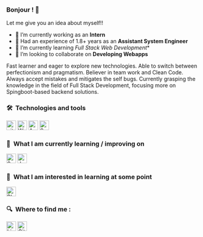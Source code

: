 ### Bonjour ! 🥖

Let me give you an idea about myself!!

- 🔭 I’m currently working as an **Intern** 
- 👯 Had an experience of 1.8+ years as an **Assistant System Engineer**
- 🌱 I’m currently learning *Full Stack Web Development**
- 👯 I’m looking to collaborate on **Developing Webapps**

Fast learner and eager to explore new technologies. Able to switch between perfectionism and pragmatism. Believer in team work and Clean Code. Always accept mistakes and mitigates the self bugs. Currently grasping the knowledge in the field of Full Stack Development, focusing more on Spingboot-based backend solutions.

### 🛠  Technologies and tools

<img src="https://img.shields.io/badge/git-121D33?logo=git&logoColor=F05032" alt="git logo" title="git" height="25" />
<img src="https://img.shields.io/badge/Workspace%20One-121D33?logo=VMware&logoColor=blue" alt="Workspace One logo" title="VMware" height="25" />
<img src="https://img.shields.io/badge/Android Studio-121D33?logo=android&logoColor=3DDC84" alt="Android Studio logo" title="Android Studio" height="25" />
<img src="https://img.shields.io/badge/ServiceNow-121D33" alt="ServiceNow logo" title="ServiceNow" height="25" />

### 📖  What I am currently learning / improving on

<img src="https://img.shields.io/badge/Sring boot-121D33" alt="Spring boot logo" title="Spring boot" height="25" />
<img src="https://img.shields.io/badge/Java-121D33?logo=Oracle&logoColor=red" alt="Java logo" title="Java" height="25" />

### 👾  What I am interested in learning at some point

<img src="https://img.shields.io/badge/Blockchain-121D33?logo=blockchain.com" alt="Blockchain logo" title="Blockchain.com" height="25" />

### 🔍  Where to find me :

[<img src="https://img.shields.io/badge/LinkedIn-121D33?logo=linkedin&logoColor=0077B5" alt="LinkedIn logo" title="LinkedIn" height="25" />](https://www.linkedin.com/in/samal-a-613451171)
[<img src="https://img.shields.io/badge/GitHub-121D33?logo=GitHub&logoColor=181717" alt="GitHub logo" title="GitHub" height="25" />](https://github.com/Samallll)

